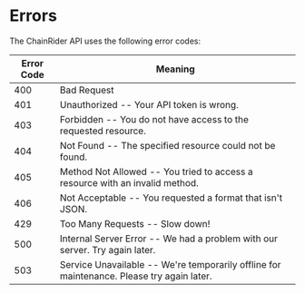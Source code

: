 
# Errors


The ChainRider API uses the following error codes:


Error Code      | Meaning
-------------   | -------
400        | Bad Request
401        | Unauthorized -- Your API token is wrong.
403        | Forbidden -- You do not have access to the requested resource.
404        | Not Found -- The specified resource could not be found.
405        | Method Not Allowed -- You tried to access a resource with an invalid method.
406        | Not Acceptable -- You requested a format that isn't JSON.
429        | Too Many Requests -- Slow down!
500        | Internal Server Error -- We had a problem with our server. Try again later.
503        | Service Unavailable -- We're temporarily offline for maintenance. Please try again later.
